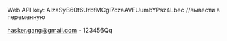 <!-- The core Firebase JS SDK is always required and must be listed first -->
<script src="https://www.gstatic.com/firebasejs/8.3.2/firebase-app.js"></script>

<!-- TODO: Add SDKs for Firebase products that you want to use
     https://firebase.google.com/docs/web/setup#available-libraries -->

<script>
  // Your web app's Firebase configuration
  var firebaseConfig = {
    apiKey: "AIzaSyB60t6UrbfMCgI7czaAVFUumbYPsz4Lbec",
    authDomain: "filmoteka-bf432.firebaseapp.com",
    projectId: "filmoteka-bf432",
    storageBucket: "filmoteka-bf432.appspot.com",
    messagingSenderId: "1035783600009",
    appId: "1:1035783600009:web:982a0653f2062087375358"
  };
  // Initialize Firebase
  firebase.initializeApp(firebaseConfig);
</script>

Web API key: AIzaSyB60t6UrbfMCgI7czaAVFUumbYPsz4Lbec //вывести в переменную

hasker.gang@gmail.com - 123456Qq
